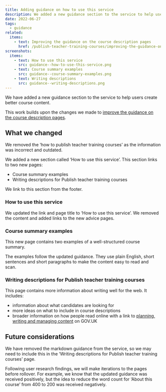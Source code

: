 ```yaml
---
title: Adding guidance on how to use this service
description: We added a new guidance section to the service to help users create better course content
date: 2022-06-27
tags:
  - guidance
related:
  items:
    - text: Improving the guidance on the course description pages
      href: /publish-teacher-training-courses/improving-the-guidance-on-the-course-description-pages/
screenshots:
  items:
    - text: How to use this service
      src: guidance--how-to-use-this-service.png
    - text: Course summary examples
      src: guidance--course-summary-examples.png
    - text: Writing descriptions
      src: guidance--writing-descriptions.png
---
```


We have added a new guidance section to the service to help users create better course content.

This work builds upon the changes we made to [improve the guidance on the course description pages](/publish-teacher-training-courses/improving-the-guidance-on-the-course-description-pages/).

## What we changed

We removed the ‘how to publish teacher training courses’ as the information was incorrect and outdated.

We added a new section called ‘How to use this service’. This section links to two new pages:

- Course summary examples
- Writing descriptions for Publish teacher training courses

We link to this section from the footer.

### How to use this service

We updated the link and page title to ‘How to use this service’. We removed the content and added links to the new advice pages.

### Course summary examples

This new page contains two examples of a well-structured course summary.

The examples follow the updated guidance. They use plain English, short sentences and short paragraphs to make the content easy to read and scan.

### Writing descriptions for Publish teacher training courses

This page contains more information about writing well for the web. It includes:

- information about what candidates are looking for
- more ideas on what to include in course descriptions
- broader information on how people read online with a link to [planning, writing and managing content](https://www.gov.uk/guidance/content-design/writing-for-gov-uk) on GOV.UK

## Future considerations

We have removed the markdown guidance from the service, so we may need to include this in the ‘Writing descriptions for Publish teacher training courses’ page.

Following user research findings, we will make iterations to the pages before rollover. For example, we know that the updated guidance was received positively, but the idea to reduce the word count for ‘About this course’ from 400 to 200 was received negatively.
